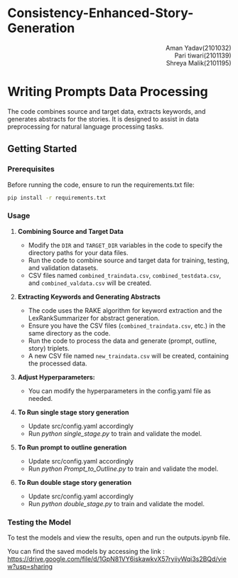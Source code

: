 # Consistency-Enhanced-Story-Generation

<div dir ='rtl'>
Aman Yadav(2101032)
</div dir='ltr'>
<div dir ='rtl'>
Pari tiwari(2101139)
</div dir='ltr'>
<div dir ='rtl'>
Shreya Malik(2101195)
</div dir='ltr'>


# Writing Prompts Data Processing

The code combines source and target data, extracts keywords, and generates abstracts for the stories. It is designed to assist in data preprocessing for natural language processing tasks.

## Getting Started

### Prerequisites

Before running the code, ensure to run the requirements.txt file:

```bash
pip install -r requirements.txt
```

### Usage

1. **Combining Source and Target Data**

   - Modify the `DIR` and `TARGET_DIR` variables in the code to specify the directory paths for your data files.
   - Run the code to combine source and target data for training, testing, and validation datasets.
   - CSV files named `combined_traindata.csv`, `combined_testdata.csv`, and `combined_valdata.csv` will be created.

2. **Extracting Keywords and Generating Abstracts**

   - The code uses the RAKE algorithm for keyword extraction and the LexRankSummarizer for abstract generation.
   - Ensure you have the CSV files (`combined_traindata.csv`, etc.) in the same directory as the code.
   - Run the code to process the data and generate (prompt, outline, story) triplets.
   - A new CSV file named `new_traindata.csv` will be created, containing the processed data.

3. **Adjust Hyperparameters:**
   - You can modify the hyperparameters in the config.yaml file as needed.
    
4. **To Run single stage story generation**
   - Update src/config.yaml accordingly
   - Run *python single_stage.py* to train and validate the model.
     
5. **To Run prompt to outline generation**
   - Update src/config.yaml accordingly
   - Run *python Prompt_to_Outline.py* to train and validate the model.
   
6. **To Run double stage story generation**
   - Update src/config.yaml accordingly
   - Run *python double_stage.py* to train and validate the model.

### Testing the Model

To test the models and view the results, open and run the outputs.ipynb file.

You can find the saved models by accessing the link : https://drive.google.com/file/d/1GpN81VY6iskawkvX57ryiiyWqi3s2BQd/view?usp=sharing
   

